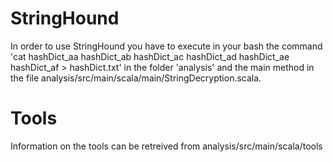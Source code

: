 # StringHound

In order to use StringHound you have to execute in your bash the command 
'cat hashDict_aa hashDict_ab hashDict_ac hashDict_ad hashDict_ae hashDict_af > hashDict.txt' in the folder 'analysis' 
and the main method in the file analysis/src/main/scala/main/StringDecryption.scala.


# Tools

Information on the tools can be retreived from analysis/src/main/scala/tools
